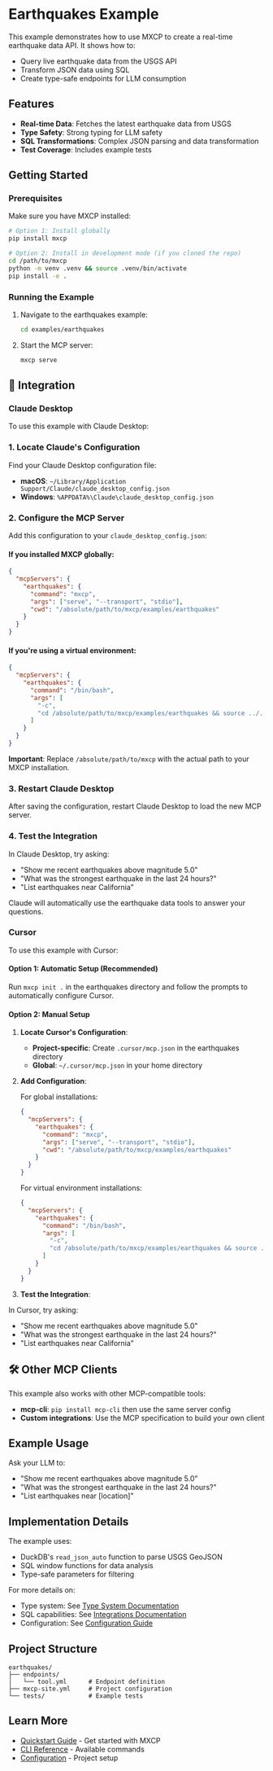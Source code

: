 # Earthquakes Example

This example demonstrates how to use MXCP to create a real-time earthquake data API. It shows how to:
- Query live earthquake data from the USGS API
- Transform JSON data using SQL
- Create type-safe endpoints for LLM consumption

## Features

- **Real-time Data**: Fetches the latest earthquake data from USGS
- **Type Safety**: Strong typing for LLM safety
- **SQL Transformations**: Complex JSON parsing and data transformation
- **Test Coverage**: Includes example tests

## Getting Started

### Prerequisites

Make sure you have MXCP installed:
```bash
# Option 1: Install globally
pip install mxcp

# Option 2: Install in development mode (if you cloned the repo)
cd /path/to/mxcp
python -m venv .venv && source .venv/bin/activate
pip install -e .
```

### Running the Example

1. Navigate to the earthquakes example:
   ```bash
   cd examples/earthquakes
   ```

2. Start the MCP server:
   ```bash
   mxcp serve
   ```

## 🔌 Integration

### Claude Desktop

To use this example with Claude Desktop:

### 1. Locate Claude's Configuration

Find your Claude Desktop configuration file:
- **macOS**: `~/Library/Application Support/Claude/claude_desktop_config.json`
- **Windows**: `%APPDATA%\Claude\claude_desktop_config.json`

### 2. Configure the MCP Server

Add this configuration to your `claude_desktop_config.json`:

#### If you installed MXCP globally:
```json
{
  "mcpServers": {
    "earthquakes": {
      "command": "mxcp",
      "args": ["serve", "--transport", "stdio"],
      "cwd": "/absolute/path/to/mxcp/examples/earthquakes"
    }
  }
}
```

#### If you're using a virtual environment:
```json
{
  "mcpServers": {
    "earthquakes": {
      "command": "/bin/bash",
      "args": [
        "-c",
        "cd /absolute/path/to/mxcp/examples/earthquakes && source ../../.venv/bin/activate && mxcp serve --transport stdio"
      ]
    }
  }
}
```

**Important**: Replace `/absolute/path/to/mxcp` with the actual path to your MXCP installation.

### 3. Restart Claude Desktop

After saving the configuration, restart Claude Desktop to load the new MCP server.

### 4. Test the Integration

In Claude Desktop, try asking:
- "Show me recent earthquakes above magnitude 5.0"
- "What was the strongest earthquake in the last 24 hours?"
- "List earthquakes near California"

Claude will automatically use the earthquake data tools to answer your questions.

### Cursor

To use this example with Cursor:

#### Option 1: Automatic Setup (Recommended)

Run `mxcp init .` in the earthquakes directory and follow the prompts to automatically configure Cursor.

#### Option 2: Manual Setup

1. **Locate Cursor's Configuration**:
   - **Project-specific**: Create `.cursor/mcp.json` in the earthquakes directory
   - **Global**: `~/.cursor/mcp.json` in your home directory

2. **Add Configuration**:

   For global installations:
   ```json
   {
     "mcpServers": {
       "earthquakes": {
         "command": "mxcp",
         "args": ["serve", "--transport", "stdio"],
         "cwd": "/absolute/path/to/mxcp/examples/earthquakes"
       }
     }
   }
   ```

   For virtual environment installations:
   ```json
   {
     "mcpServers": {
       "earthquakes": {
         "command": "/bin/bash",
         "args": [
           "-c",
           "cd /absolute/path/to/mxcp/examples/earthquakes && source ../../.venv/bin/activate && mxcp serve --transport stdio"
         ]
       }
     }
   }
   ```

3. **Test the Integration**:

In Cursor, try asking:
- "Show me recent earthquakes above magnitude 5.0"
- "What was the strongest earthquake in the last 24 hours?"
- "List earthquakes near California"

## 🛠️ Other MCP Clients

This example also works with other MCP-compatible tools:

- **mcp-cli**: `pip install mcp-cli` then use the same server config
- **Custom integrations**: Use the MCP specification to build your own client

## Example Usage

Ask your LLM to:
- "Show me recent earthquakes above magnitude 5.0"
- "What was the strongest earthquake in the last 24 hours?"
- "List earthquakes near [location]"

## Implementation Details

The example uses:
- DuckDB's `read_json_auto` function to parse USGS GeoJSON
- SQL window functions for data analysis
- Type-safe parameters for filtering

For more details on:
- Type system: See [Type System Documentation](../../docs/type-system.md)
- SQL capabilities: See [Integrations Documentation](../../docs/integrations.md)
- Configuration: See [Configuration Guide](../../docs/configuration.md)

## Project Structure

```
earthquakes/
├── endpoints/
│   └── tool.yml      # Endpoint definition
├── mxcp-site.yml     # Project configuration
└── tests/            # Example tests
```

## Learn More

- [Quickstart Guide](../../docs/quickstart.md) - Get started with MXCP
- [CLI Reference](../../docs/cli.md) - Available commands
- [Configuration](../../docs/configuration.md) - Project setup 